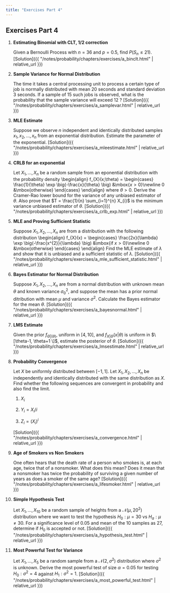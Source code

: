 ```yaml
---
title: "Exercises Part 4"
---
```


## Exercises Part 4

1.  **Estimating Binomial with CLT, 1/2 correction**

    Given a Bernoulli Process with $n = 36$ and $p = 0.5$, find $P(S_{n} \leq 21)$. [Solution]({{ "/notes/probability/chapters/exercises/a_binclt.html" | relative_url }})

1.  **Sample Variance for Normal Distribution**

    The time it takes a central processing unit to process a certain type of job is normally distributed with mean 20 seconds and standard deviation 3 seconds. If a sample of 15 such jobs is observed, what is the probability that the sample variance will exceed 12 ? [Solution]({{ "/notes/probability/chapters/exercises/a_samplevar.html" | relative_url }})

1.  **MLE Estimate**

    Suppose we observe $n$ independent and identically distributed samples $x_{1}, x_{2}, \ldots, x_{n}$ from an exponential distribution. Estimate the parameter of the exponential. [Solution]({{ "/notes/probability/chapters/exercises/a_mleestimate.html" | relative_url }})

1.  **CRLB for an exponential**

    Let $X_{1}, \ldots, X_{n}$ be a random sample from an eponential distribution with the probability density
    \begin{align}
            f_{X}(x;\theta) = \begin{cases} \frac{1}{\theta} \exp \big(-\frac{x}{\theta} \big) &\mbox{$x > 0$}\newline 0 &\mbox{otherwise} \end{cases}
        \end{align}
    where $\theta > 0$. Derive the Cramer-Rao lower bound for the variance of any unbiased estimator of $\theta$. Also prove that $T = \frac{1}{n} \sum_{i=1}^{n} X_{i}$ is the minimum variance unbiased estimator of $\theta$. [Solution]({{ "/notes/probability/chapters/exercises/a_crlb_exp.html" | relative_url }})

1.  **MLE and Proving Sufficient Statistic**

    Suppose $X_{1}, X_{2}, \ldots, X_{n}$ are from a distribution with the following distribution
    \begin{align}
            f_{X}(x) = \begin{cases} \frac{2x}{\lambda} \exp \big(-\frac{x^{2}}{\lambda} \big) &\mbox{if $x > 0$}\newline 0 &\mbox{otherwise} \end{cases}
        \end{align}
    Find the MLE estimate of $\lambda$ and show that it is unbiased and a sufficient statistic of $\lambda$.
    [Solution]({{ "/notes/probability/chapters/exercises/a_mle_sufficient_statistic.html" | relative_url }})

1.  **Bayes Estimator for Normal Distribution**

    Suppose $X_{1}, X_{2}, \ldots, X_{n}$ are from a normal distribution with unknown mean $\theta$ and known variance $\sigma_{0}^{2}$, and suppose the mean has a prior normal ditribution with mean $\mu$ and variance $\sigma^{2}$. Calculate the Bayes estimator for the mean $\theta$.
    [Solution]({{ "/notes/probability/chapters/exercises/a_bayesnormal.html" | relative_url }})

1.  **LMS Estimate**

    Given the prior $f_{\Theta \vert (\theta)}$, uniform in $[4,10]$, and $f_{X \vert \Theta}(x \vert \theta)$ is uniform in $\[\theta-1, \theta+1 \]$, estimate the posterior of $\theta$. [Solution]({{ "/notes/probability/chapters/exercises/a_lmsestimate.html" | relative_url }})

1.  **Probability Convergence**

    Let $X$ be uniformly distributed between $[-1,1]$. Let $X_{1}, X_{2},\ldots,X_{n}$ be independently and identically distributed with the same distribution as $X$. Find whether the following sequences are convergent in probability and also find the limit.

    1.  $X_{i}$

    2.  $Y_{i} = X_{i}/i$

    3.  $Z_{i} = (X_{i})^{i}$

    [Solution]({{ "/notes/probability/chapters/exercises/a_convergence.html" | relative_url }})

1.  **Age of Smokers vs Non Smokers**

    One often hears that the death rate of a person who smokes is, at each age, twice that of a nonsmoker. What does this mean? Does it mean that a nonsmoker has twice the probability of surviving a given number of years as does a smoker of the same age? [Solution]({{ "/notes/probability/chapters/exercises/a_lifesmoker.html" | relative_url }})

1.  **Simple Hypothesis Test**

    Let $X_{1}, \ldots, X_{10}$ be a random sample of heights from a $\mathcal{N}(\mu, 20^{2})$ distribution where we want to test the hypothesis $H_{0}: \mu = 30$ vs $H_{a}: \mu \neq 30$. For a significance level of $0.05$ and mean of the $10$ samples as $27$, determine if $H_{0}$ is accepted or not. [Solution]({{ "/notes/probability/chapters/exercises/a_hypothesis_test.html" | relative_url }})

1.  **Most Powerful Test for Variance**

    Let $X_{1}, \ldots, X_{5}$ be a random sample from a $\mathcal{N}(2, \sigma^{2})$ distribution where $\sigma^{2}$ is unknown. Derive the most powerful test of size $\alpha = 0.05$ for testing $H_{0}: \sigma^{2} = 4$ against $H_{1}: \sigma^{2} = 1$. [Solution]({{ "/notes/probability/chapters/exercises/a_most_powerful_test.html" | relative_url }})
